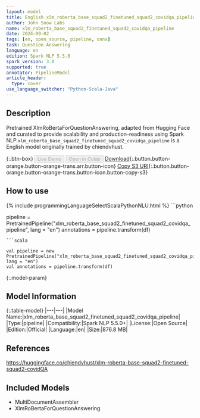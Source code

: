 ```yaml
---
layout: model
title: English xlm_roberta_base_squad2_finetuned_squad2_covidqa_pipeline pipeline XlmRoBertaForQuestionAnswering from chiendvhust
author: John Snow Labs
name: xlm_roberta_base_squad2_finetuned_squad2_covidqa_pipeline
date: 2024-09-02
tags: [en, open_source, pipeline, onnx]
task: Question Answering
language: en
edition: Spark NLP 5.5.0
spark_version: 3.0
supported: true
annotator: PipelineModel
article_header:
  type: cover
use_language_switcher: "Python-Scala-Java"
---
```


## Description

Pretrained XlmRoBertaForQuestionAnswering, adapted from Hugging Face and curated to provide scalability and production-readiness using Spark NLP.`xlm_roberta_base_squad2_finetuned_squad2_covidqa_pipeline` is a English model originally trained by chiendvhust.

{:.btn-box}
<button class="button button-orange" disabled>Live Demo</button>
<button class="button button-orange" disabled>Open in Colab</button>
[Download](https://s3.amazonaws.com/auxdata.johnsnowlabs.com/public/models/xlm_roberta_base_squad2_finetuned_squad2_covidqa_pipeline_en_5.5.0_3.0_1725236005464.zip){:.button.button-orange.button-orange-trans.arr.button-icon}
[Copy S3 URI](s3://auxdata.johnsnowlabs.com/public/models/xlm_roberta_base_squad2_finetuned_squad2_covidqa_pipeline_en_5.5.0_3.0_1725236005464.zip){:.button.button-orange.button-orange-trans.button-icon.button-copy-s3}

## How to use



<div class="tabs-box" markdown="1">
{% include programmingLanguageSelectScalaPythonNLU.html %}
```python

pipeline = PretrainedPipeline("xlm_roberta_base_squad2_finetuned_squad2_covidqa_pipeline", lang = "en")
annotations =  pipeline.transform(df)   

```
```scala

val pipeline = new PretrainedPipeline("xlm_roberta_base_squad2_finetuned_squad2_covidqa_pipeline", lang = "en")
val annotations = pipeline.transform(df)

```
</div>

{:.model-param}
## Model Information

{:.table-model}
|---|---|
|Model Name:|xlm_roberta_base_squad2_finetuned_squad2_covidqa_pipeline|
|Type:|pipeline|
|Compatibility:|Spark NLP 5.5.0+|
|License:|Open Source|
|Edition:|Official|
|Language:|en|
|Size:|876.8 MB|

## References

https://huggingface.co/chiendvhust/xlm-roberta-base-squad2-finetuned-squad2-covidQA

## Included Models

- MultiDocumentAssembler
- XlmRoBertaForQuestionAnswering